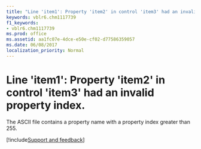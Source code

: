```yaml
---
title: "Line 'item1': Property 'item2' in control 'item3' had an invalid property index."
keywords: vblr6.chm1117739
f1_keywords:
- vblr6.chm1117739
ms.prod: office
ms.assetid: aa1fc07e-4dce-e50e-cf02-d77586359057
ms.date: 06/08/2017
localization_priority: Normal
---
```



# Line 'item1': Property 'item2' in control 'item3' had an invalid property index.

The ASCII file contains a property name with a property index greater than 255.

[!include[Support and feedback](~/includes/feedback-boilerplate.md)]